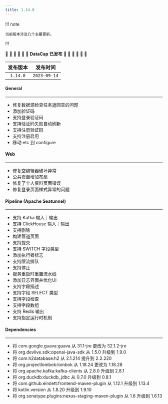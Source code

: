 ```yaml
---
title: 1.14.0
---
```


!!! note

    当前版本涉及几个主要更新。
!!!

:tada: :tada: :tada: :tada: :tada: :tada: **DataCap 已发布** :tada: :tada: :tada: :tada: :tada: :tada:

|   发布版本   |     发布时间     |
|:--------:|:------------:|
| `1.14.0` | `2023-09-14` |

#### General

---

- 修复数据源检查任务返回空的问题
- 添加验证码
- 支持登录验证码
- 支持验证码失败自动刷新
- 支持注册验证码
- 支持注册启用
- 移动 etc 到 configure

#### Web

---

- 修复空编辑器破坏异常
- 公共页面增加布局
- 修复了个人资料页面错误
- 修复登录页面样式异常的问题

#### Pipeline (Apache Seatunnel)

---

- 支持 Kafka 输入｜输出
- 支持 ClickHouse 输入｜输出
- 支持删除
- 构建管道页面
- 支持提交
- 支持 SWITCH 字段类型
- 添加执行者标志
- 支持限流排队
- 支持停止
- 服务重启时重置流水线
- 添加日志界面并优化UI
- 支持字段描述
- 支持字段 SELECT 类型
- 支持字段检查
- 支持字段数组
- 支持 Redis 输出
- 支持指定运行时机制

#### Dependencies

---

- 将 com.google.guava:guava 从 31.1-jre 更改为 32.1.2-jre
- 将 org.devlive.sdk:openai-java-sdk 从 1.5.0 升级到 1.9.0
- 将 com.h2database:h2 从 2.1.214 提升到 2.2.220
- 将 org.projectlombok:lombok 从 1.18.24 更改为 1.18.28
- 将 org.apache.kafka:kafka-clients 从 2.8.0 升级到 2.8.1
- 将 org.duckdb:duckdb_jdbc 从 0.7.0 升级到 0.8.1
- 将 com.github.eirslett:frontend-maven-plugin 从 1.12.1 升级到 1.13.4
- 将 kotlin.version 从 1.8.20 升级到 1.9.10
- 将 org.sonatype.plugins:nexus-staging-maven-plugin 从 1.6 升级到 1.6.13
